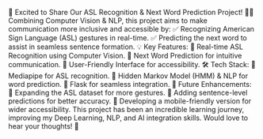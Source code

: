 🚀 Excited to Share Our ASL Recognition & Next Word Prediction Project! 🤖✨
Combining Computer Vision & NLP, this project aims to make communication more inclusive and accessible by:
 ✅ Recognizing American Sign Language (ASL) gestures in real-time.
 ✅ Predicting the next word to assist in seamless sentence formation.
💡 Key Features:
 🔹 Real-time ASL Recognition using Computer Vision.
 🔹 Next Word Prediction for intuitive communication.
 🔹 User-Friendly Interface for accessibility.
🛠️ Tech Stack:
 🔸 Mediapipe for ASL recognition.
 🔸 Hidden Markov Model (HMM) & NLP for word prediction.
 🔸 Flask for seamless integration.
🚀 Future Enhancements:
 🔹 Expanding the ASL dataset for more gestures.
 🔹 Adding sentence-level predictions for better accuracy.
 🔹 Developing a mobile-friendly version for wider accessibility.
This project has been an incredible learning journey, improving my Deep Learning, NLP, and AI integration skills. Would love to hear your thoughts! 💬
